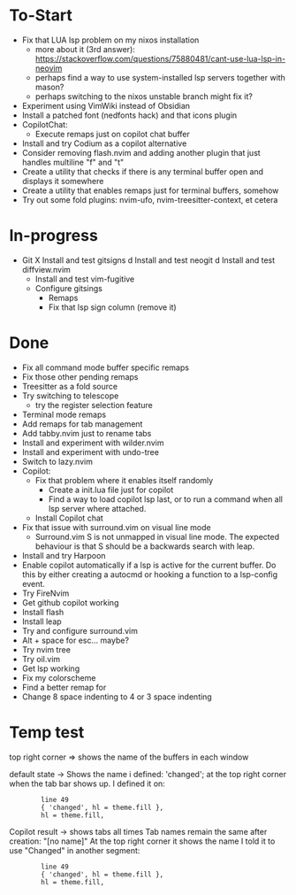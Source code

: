 # To-Start
- Fix that LUA lsp problem on my nixos installation
    - more about it (3rd answer): https://stackoverflow.com/questions/75880481/cant-use-lua-lsp-in-neovim
    - perhaps find a way to use system-installed lsp servers together with mason?
    - perhaps switching to the nixos unstable branch might fix it?
- Experiment using VimWiki instead of Obsidian
- Install a patched font (nedfonts hack) and that icons plugin
- CopilotChat:
    - Execute remaps just on copilot chat buffer
- Install and try Codium as a copilot alternative
- Consider removing flash.nvim and adding another plugin that just handles multiline "f" and "t"
- Create a utility that checks if there is any terminal buffer open and displays it somewhere 
- Create a utility that enables remaps just for terminal buffers, somehow
- Try out some fold plugins: nvim-ufo, nvim-treesitter-context, et cetera

# In-progress
- Git
    X Install and test gitsigns
    d Install and test neogit
    d Install and test diffview.nvim
    - Install and test vim-fugitive
    - Configure gitsings 
        - Remaps
        - Fix that lsp sign column (remove it)

# Done
- Fix all command mode buffer specific remaps
- Fix those other pending remaps 
- Treesitter as a fold source
- Try switching to telescope
    - try the register selection feature
- Terminal mode remaps
- Add remaps for tab management
- Add tabby.nvim just to rename tabs
- Install and experiment with wilder.nvim
- Install and experiment with undo-tree
- Switch to lazy.nvim
- Copilot:
    - Fix that problem where it enables itself randomly
        - Create a init.lua file just for copilot
        - Find a way to load copilot lsp last, or to run a command when all lsp server where attached.
    - Install Copilot chat
- Fix that issue with surround.vim on visual line mode
    - Surround.vim S is not unmapped in visual line mode. The expected behaviour is that S should be a backwards search with leap.
- Install and try Harpoon
- Enable copilot automatically if a lsp is active for the current buffer. Do this by either creating a autocmd or hooking a function to a lsp-config event.
- Try FireNvim 
- Get github copilot working
- Install flash
- Install leap
- Try and configure surround.vim
- Alt + space for esc... maybe?
- Try nvim tree
- Try oil.vim
- Get lsp working
- Fix my colorscheme
- Find a better remap for <c-w>
- Change 8 space indenting to 4 or 3 space indenting 




# Temp test

top right corner => shows the name of the buffers in each window

default state ->
Shows the name i defined: 'changed'; at the top right corner when the tab bar shows up.
I defined it on:

            line 49
			{ 'changed', hl = theme.fill },
			hl = theme.fill,

Copilot result ->
shows tabs all times 
Tab names remain the same after creation: "[no name]"
At the top right corner it shows the name I told it to use "Changed"
in another segment:

            line 49
			{ 'changed', hl = theme.fill },
			hl = theme.fill,



